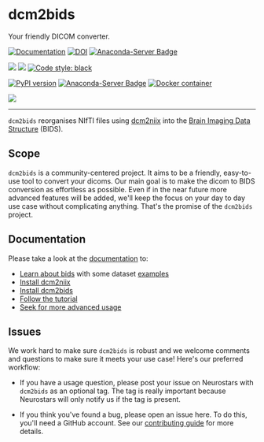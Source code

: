 # dcm2bids
Your friendly DICOM converter.

[![Documentation](https://img.shields.io/badge/Documentation-dcm2bids-succes.svg)](https://unfmontreal.github.io/Dcm2Bids)
[![DOI](https://zenodo.org/badge/doi/10.5281/zenodo.2616548.svg)](https://zenodo.org/badge/latestdoi/59581295)
[![Anaconda-Server Badge](https://anaconda.org/conda-forge/dcm2bids/badges/latest_release_date.svg)](https://anaconda.org/conda-forge/dcm2bids)


[![](https://github.com/unfmontreal/Dcm2Bids/workflows/Tests/badge.svg)](https://github.com/unfmontreal/Dcm2Bids/actionsk)
[![](https://codecov.io/gh/unfmontreal/Dcm2Bids/branch/master/graph/badge.svg)](https://codecov.io/gh/unfmontreal/Dcm2Bids)
[![Code style: black](https://img.shields.io/badge/code%20style-black-000000.svg)](https://github.com/psf/black)


[![PyPI version](https://img.shields.io/pypi/v/dcm2bids)](https://pypi.org/project/dcm2bids)
[![Anaconda-Server Badge](https://anaconda.org/conda-forge/dcm2bids/badges/version.svg)](https://anaconda.org/conda-forge/dcm2bids)
[![Docker container](https://badgen.net/docker/pulls/unfmontreal/dcm2bids?icon=docker&label=pulls)](https://hub.docker.com/r/unfmontreal/dcm2bids)


[![](https://img.shields.io/pypi/l/dcm2bids)](/docs/LICENSE.txt)

---

`dcm2bids` reorganises NIfTI files using [dcm2niix][dcm2niix-github] into the [Brain Imaging Data Structure][bids] (BIDS).

## Scope

`dcm2bids` is a community-centered project. It aims to be a friendly,
easy-to-use tool to convert your dicoms. Our main goal is to make the dicom
to BIDS conversion as effortless as possible. Even if in the near future
more advanced features will be added, we'll keep the focus on your day
to day use case without complicating anything. That's the promise of the `dcm2bids` project.

## Documentation

Please take a look at the [documentation][dcm2bids-doc] to:

* [Learn about bids][bids-spec] with some dataset [examples][bids-examples]
* [Install dcm2niix][dcm2niix-install]
* [Install dcm2bids][dcm2bids-install]
* [Follow the tutorial][dcm2bids-tutorial]
* [Seek for more advanced usage][dcm2bids-advanced]

## Issues

We work hard to make sure `dcm2bids` is robust and we welcome comments and questions to make sure it meets your use case! Here's our preferred workflow:

- If you have a usage question, please post your issue on Neurostars with `dcm2bids` as an optional tag. The tag is really important because Neurostars will only notify us if the tag is present.

- If you think you've found a bug, please open an issue here. To do this, you'll need a GitHub account. See our [contributing guide][dcm2bids-contributing] for more details.


[bids]: http://bids.neuroimaging.io/
[bids-examples]: https://github.com/bids-standard/bids-examples
[bids-spec]: https://bids-specification.readthedocs.io/en/stable/
[dcm2bids-doc]: https://unfmontreal.github.io/Dcm2Bids
[dcm2bids-install]: https://unfmontreal.github.io/Dcm2Bids/#install
[dcm2bids-tutorial]: https://unfmontreal.github.io/Dcm2Bids/tutorial
[dcm2bids-advanced]: https://unfmontreal.github.io/Dcm2Bids/advance/
[dcm2bids-issues]: https://github.com/UNFmontreal/Dcm2Bids/issues
[dcm2niix-install]: https://github.com/rordenlab/dcm2niix#install
[dcm2niix-github]: https://github.com/rordenlab/dcm2niix
[neurostars]: https://neurostars.org/
[dcm2bids-contributing]: https://unfmontreal.github.io/Dcm2Bids/CONTRIBUTING.md
